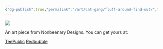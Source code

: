 ```yaml
---
{"dg-publish":true,"permalink":"/art/cat-gang/fluff-around-find-out/","title":"Fluff Around Find out","tags":["Art","Cats"]}
---
```



![](https://baserow-media.ams3.digitaloceanspaces.com/user_files/R3pmi8mICKZbLlLsnfXgPlSVCg6fGgI0_9861800c8faec49ae81a02300f48d5ba81a727cc9cb50aff00d24d1020db2771.jpg)

An art piece from Nonbeenary Designs. You can get yours at:

[TeePublic](https://www.teepublic.com/t-shirt/46436488-fluff-around-and-find-out-angry-cat)
[Redbubble](https://www.redbubble.com/portfolio/manage_works?ref=account-nav-dropdown#)
